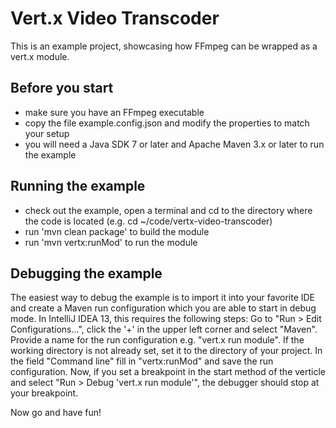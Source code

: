 # Vert.x Video Transcoder

This is an example project, showcasing how FFmpeg can be wrapped as a vert.x module.

## Before you start
* make sure you have an FFmpeg executable
* copy the file example.config.json and modify the properties to match your setup
* you will need a Java SDK 7 or later and Apache Maven 3.x or later to run the example

## Running the example
* check out the example, open a terminal and cd to the directory where the code is located
(e.g. cd ~/code/vertx-video-transcoder)
* run 'mvn clean package' to build the module
* run 'mvn vertx:runMod' to run the module

## Debugging the example
The easiest way to debug the example is to import it into your favorite IDE and create a Maven run configuration which
you are able to start in debug mode. In IntelliJ IDEA 13, this requires the following steps:
Go to "Run > Edit Configurations...", click the '+' in the upper left corner and select "Maven". Provide a name for
the run configuration e.g. "vert.x run module". If the working directory is not already set, set it to the directory
of your project. In the field "Command line" fill in "vertx:runMod" and save the run configuration. Now, if you set
a breakpoint in the start method of the verticle and select "Run > Debug 'vert.x run module'", the debugger should
stop at your breakpoint.


Now go and have fun!
